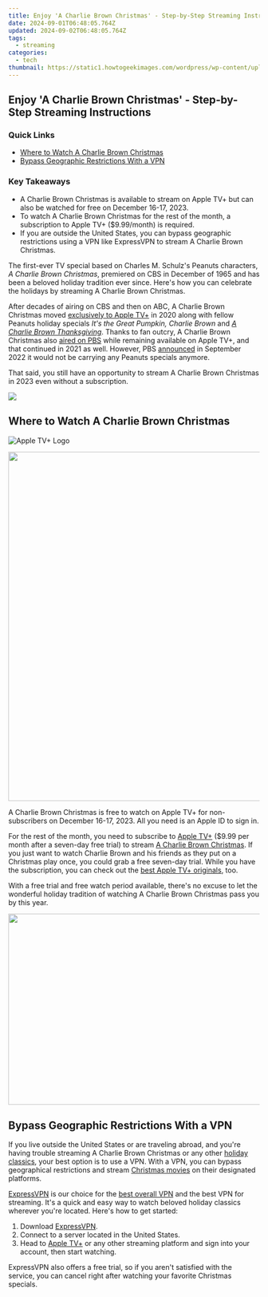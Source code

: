 ```yaml
---
title: Enjoy 'A Charlie Brown Christmas' - Step-by-Step Streaming Instructions
date: 2024-09-01T06:48:05.764Z
updated: 2024-09-02T06:48:05.764Z
tags:
  - streaming
categories:
  - tech
thumbnail: https://static1.howtogeekimages.com/wordpress/wp-content/uploads/2020/12/shutterstock_2094514135.jpg
---
```


## Enjoy 'A Charlie Brown Christmas' - Step-by-Step Streaming Instructions

### Quick Links

* [Where to Watch A Charlie Brown Christmas](https://fox-blue.techidaily.com/2024-approved-iphone-and-ipads-best-video-player-compilation-top-10/)
* [Bypass Geographic Restrictions With a VPN](https://screen-recording.techidaily.com/cinematic-clips-reviewed-best-in-the-business/)

### Key Takeaways

* A Charlie Brown Christmas is available to stream on Apple TV+ but can also be watched for free on December 16-17, 2023.
* To watch A Charlie Brown Christmas for the rest of the month, a subscription to Apple TV+ ($9.99/month) is required.
* If you are outside the United States, you can bypass geographic restrictions using a VPN like ExpressVPN to stream A Charlie Brown Christmas.

 The first-ever TV special based on Charles M. Schulz's Peanuts characters, _A Charlie Brown Christmas_, premiered on CBS in December of 1965 and has been a beloved holiday tradition ever since. Here's how you can celebrate the holidays by streaming A Charlie Brown Christmas.

 After decades of airing on CBS and then on ABC, A Charlie Brown Christmas moved [exclusively to Apple TV+](https://www.reviewgeek.com/57660/apple-tv-adds-classic-peanuts-specials-today-with-new-ones-on-the-way/) in 2020 along with fellow Peanuts holiday specials _It's the Great Pumpkin, Charlie Brown_ and _[A Charlie Brown Thanksgiving](https://win-able.techidaily.com/hyper-scape-no-more-pc-crashing-solutions-unveiled/)_. Thanks to fan outcry, A Charlie Brown Christmas also [aired on PBS](https://www.apple.com/tv-pr/news/2020/11/apple-and-pbs-team-up-for-special-broadcast-airings-of-a-charlie-brown-thanksgiving-and-a-charlie-brown-christmas/) while remaining available on Apple TV+, and that continued in 2021 as well. However, PBS [announced](https://twitter.com/PBSKIDS/status/1575572579405877248) in September 2022 it would not be carrying any Peanuts specials anymore.

 That said, you still have an opportunity to stream A Charlie Brown Christmas in 2023 even without a subscription.

<!-- affiliate ads begin -->
<a href="https://shop.manycam.com/order/checkout.php?PRODS=17729331&QTY=1&AFFILIATE=108875&CART=1"><img src="https://secure.avangate.com/images/merchant/8230bea7d54bcdf99cdfe85cb07313d5/mcaffbanner600x500.png" border="0"></a>
<!-- affiliate ads end -->
##  Where to Watch A Charlie Brown Christmas

![Apple TV+ Logo](https://static1.howtogeekimages.com/wordpress/wp-content/uploads/2019/11/apple-tv-logo.png) 

<!-- affiliate ads begin -->
<a href="https://unicoeye.pxf.io/c/5597632/2084396/18498" target="_top" id="2084396"><img src="//a.impactradius-go.com/display-ad/18498-2084396" border="0" alt="" width="1920" height="700"/></a><img height="0" width="0" src="https://imp.pxf.io/i/5597632/2084396/18498" style="position:absolute;visibility:hidden;" border="0" />
<!-- affiliate ads end -->
 A Charlie Brown Christmas is free to watch on Apple TV+ for non-subscribers on December 16-17, 2023\. All you need is an Apple ID to sign in.

 For the rest of the month, you need to subscribe to [Apple TV+](https://shop-links.co/link/?exclusive=1&publisher%5Fslug=howtogeek&u1=UUhtgUeUpU211059&article%5Fname=How+to+Stream+%27A+Charlie+Brown+Christmas%27+in+2023&article%5Furl=https%3A%2F%2Fwww.howtogeek.com%2F702309%2Fhow-to-stream-a-charlie-brown-christmas%2F&url=https%3A%2F%2Ftv.apple.com%2F) ($9.99 per month after a seven-day free trial) to stream [A Charlie Brown Christmas](https://shop-links.co/link/?exclusive=1&publisher%5Fslug=howtogeek&u1=UUhtgUeUpU211059&article%5Fname=How+to+Stream+%27A+Charlie+Brown+Christmas%27+in+2023&article%5Furl=https%3A%2F%2Fwww.howtogeek.com%2F702309%2Fhow-to-stream-a-charlie-brown-christmas%2F&url=https%3A%2F%2Ftv.apple.com%2Fus%2Fmovie%2Fa-charlie-brown-christmas%2Fumc.cmc.mbxalimrwrtq72wj4h601pyf). If you just want to watch Charlie Brown and his friends as they put on a Christmas play once, you could grab a free seven-day trial. While you have the subscription, you can check out the [best Apple TV+ originals](https://digital-screen-recording.techidaily.com/updated-conquer-windows-10-a-mov-filming-masterclass-for-2024/), too.

 With a free trial and free watch period available, there's no excuse to let the wonderful holiday tradition of watching A Charlie Brown Christmas pass you by this year.

<!-- affiliate ads begin -->
<a href="https://ship7com.pxf.io/c/5597632/1509856/17634" target="_top" id="1509856"><img src="//a.impactradius-go.com/display-ad/17634-1509856" border="0" alt="" width="730" height="383"/></a>
<!-- affiliate ads end -->
##  Bypass Geographic Restrictions With a VPN

 If you live outside the United States or are traveling abroad, and you're having trouble streaming A Charlie Brown Christmas or any other [holiday classics](https://youtube-sure.techidaily.com/approved-elevating-video-popularity-on-youtube/), your best option is to use a VPN. With a VPN, you can bypass geographical restrictions and stream [Christmas movies](https://facebook-video-share.techidaily.com/new-2024-approved-amplify-your-videos-impact-increasing-view-count-on-youtube-shorts/) on their designated platforms.

[ExpressVPN](https://go.expressvpn.com/c/156932/1330033/16063?subId1=UUhtgUeUpU211059&subId2=ehtg&u=https%3A%2F%2Fwww.expressvpn.com%2Foffer%2Fcoupon) is our choice for the [best overall VPN](https://some-techniques.techidaily.com/updated-ffmpeg-audioscape-maintaining-original-audio-formats/) and the best VPN for streaming. It's a quick and easy way to watch beloved holiday classics wherever you're located. Here's how to get started:

1. Download [ExpressVPN](https://go.expressvpn.com/c/156932/1330033/16063?subId1=UUhtgUeUpU211059&subId2=ehtg&u=https%3A%2F%2Fwww.expressvpn.com%2Foffer%2Fcoupon).
2. Connect to a server located in the United States.
3. Head to [Apple TV+](https://shop-links.co/link/?exclusive=1&publisher%5Fslug=howtogeek&u1=UUhtgUeUpU211059&article%5Fname=How+to+Stream+%27A+Charlie+Brown+Christmas%27+in+2023&article%5Furl=https%3A%2F%2Fwww.howtogeek.com%2F702309%2Fhow-to-stream-a-charlie-brown-christmas%2F&url=https%3A%2F%2Ftv.apple.com%2F) or any other streaming platform and sign into your account, then start watching.

 ExpressVPN also offers a free trial, so if you aren't satisfied with the service, you can cancel right after watching your favorite Christmas specials.

<ins class="adsbygoogle"
     style="display:block"
     data-ad-format="autorelaxed"
     data-ad-client="ca-pub-7571918770474297"
     data-ad-slot="1223367746"></ins>



<ins class="adsbygoogle"
     style="display:block"
     data-ad-client="ca-pub-7571918770474297"
     data-ad-slot="8358498916"
     data-ad-format="auto"
     data-full-width-responsive="true"></ins>


